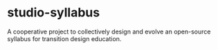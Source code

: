 # studio-syllabus
A cooperative project to collectively design and evolve an open-source syllabus for transition design education.
